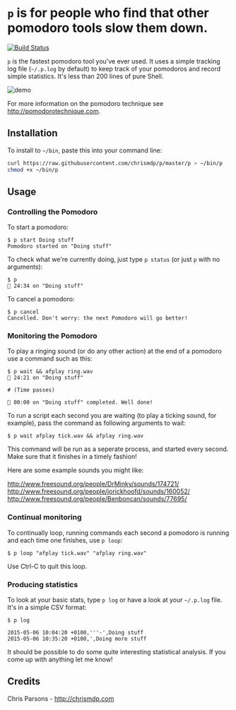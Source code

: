 # `p` is for people who find that other pomodoro tools slow them down.

[![Build Status](https://travis-ci.org/chrismdp/p.svg)](https://travis-ci.org/chrismdp/p)

`p` is the fastest pomodoro tool you've ever used. It uses a simple tracking log file (`~/.p.log` by default) to keep track of your pomodoros and record simple statistics. It's less than 200 lines of pure Shell.

![demo](https://raw.githubusercontent.com/chrismdp/p/master/demo.gif)

For more information on the pomodoro technique see http://pomodorotechnique.com.

## Installation

To install to `~/bin`, paste this into your command line:

``` bash
curl https://raw.githubusercontent.com/chrismdp/p/master/p > ~/bin/p
chmod +x ~/bin/p
```

## Usage

### Controlling the Pomodoro

To start a pomodoro:

```
$ p start Doing stuff
Pomodoro started on "Doing stuff"
```

To check what we're currently doing, just type `p status` (or just `p` with no arguments):

```
$ p
🍅 24:34 on "Doing stuff"
```

To cancel a pomodoro:

```
$ p cancel
Cancelled. Don't worry: the next Pomodoro will go better!
```

### Monitoring the Pomodoro

To play a ringing sound (or do any other action) at the end of a pomodoro use a command such as this:

```
$ p wait && afplay ring.wav
🍅 24:21 on "Doing stuff"

# (Time passes)

🍅 00:00 on "Doing stuff" completed. Well done!

```

To run a script each second you are waiting (to play a ticking sound, for example), pass the command as following arguments to wait:

```
$ p wait afplay tick.wav && afplay ring.wav
```

This command will be run as a seperate process, and started every second. Make sure that it finishes in a timely fashion!

Here are some example sounds you might like:

http://www.freesound.org/people/DrMinky/sounds/174721/
http://www.freesound.org/people/jorickhoofd/sounds/160052/
http://www.freesound.org/people/Benboncan/sounds/77695/

### Continual monitoring

To continually loop, running commands each second a pomodoro is running and each time one finishes, use `p loop`:

```
$ p loop "afplay tick.wav" "afplay ring.wav"
```

Use Ctrl-C to quit this loop.

### Producing statistics

To look at your basic stats, type `p log` or have a look at your `~/.p.log` file. It's in a simple CSV format: 

```
$ p log

2015-05-06 10:04:20 +0100,'''-',Doing stuff
2015-05-06 10:35:20 +0100,',Doing more stuff
```

It should be possible to do some quite interesting statistical analysis. If you come up with anything let me know!

## Credits

Chris Parsons - http://chrismdp.com
